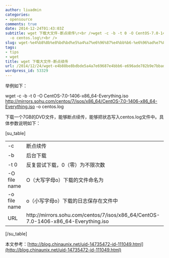 ```yaml
---
author: liuadmin
categories:
- opensource
comments: true
date: 2014-12-24T01:43:03Z
subtitle: wget 下载大文件-断点续传\r<br />wget -c -b -t 0 -O CentOS-7.0-1406-x86_64-Everything.iso  http://mirrors.sohu.com/centos/7/isos/x86_64/CentOS-7.0-1406-x86_64-Everything.iso
  -o centos.log\r<br />
slug: wget-%e4%b8%8b%e8%bd%bd%e5%a4%a7%e6%96%87%e4%bb%b6-%e6%96%ad%e7%82%b9%e7%bb%ad%e4%bc%a0
tags:
- tips
- wget
title: wget 下载大文件-断点续传
url: /2014/12/24/wget-e4b88be8bdbde5a4a7e69687e4bbb6-e696ade782b9e7bbade4bca0/
wordpress_id: 53329
---
```


举例如下：

wget -c -b -t 0 -O CentOS-7.0-1406-x86_64-Everything.iso  http://mirrors.sohu.com/centos/7/isos/x86_64/CentOS-7.0-1406-x86_64-Everything.iso -o centos.log

下载一个7GB的DVD文件，能够断点续传，能够把状态写入centos.log文件中。具体参数说明如下：

[su_table]
<table >
<tbody >
<tr >

<td >-c
</td>

<td >断点续传
</td>
</tr>
<tr >

<td >-b
</td>

<td >后台下载
</td>
</tr>
<tr >

<td >-t 0
</td>

<td >反复尝试下载，0（零）为不限次数
</td>
</tr>
<tr >

<td >-O file name
</td>

<td >O（大写字母o）下载的文件命名为
</td>
</tr>
<tr >

<td >-o file name
</td>

<td >o（小写字母o）下载的日志保存在文件中
</td>
</tr>
<tr >

<td >URL
</td>

<td >http://mirrors.sohu.com/centos/7/isos/x86_64/CentOS-7.0-1406-x86_64-Everything.iso
</td>
</tr>
</tbody>
</table>
[/su_table]

本文参考：[http://blog.chinaunix.net/uid-14735472-id-111049.html](http://blog.chinaunix.net/uid-14735472-id-111049.html)
